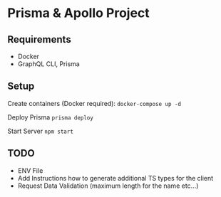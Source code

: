 # Prisma & Apollo Project

## Requirements
- Docker
- GraphQL CLI, Prisma

## Setup

Create containers (Docker required):
`docker-compose up -d`

Deploy Prisma
`prisma deploy`

Start Server
`npm start`

## TODO
- ENV File
- Add Instructions how to generate additional TS types for the client
- Request Data Validation (maximum length for the name etc...)